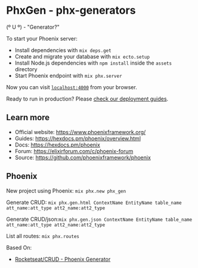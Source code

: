 # PhxGen  - phx-generators

(º U º) - "Generator?"

To start your Phoenix server:

  * Install dependencies with `mix deps.get`
  * Create and migrate your database with `mix ecto.setup`
  * Install Node.js dependencies with `npm install` inside the `assets` directory
  * Start Phoenix endpoint with `mix phx.server`

Now you can visit [`localhost:4000`](http://localhost:4000) from your browser.

Ready to run in production? Please [check our deployment guides](https://hexdocs.pm/phoenix/deployment.html).

## Learn more

  * Official website: https://www.phoenixframework.org/
  * Guides: https://hexdocs.pm/phoenix/overview.html
  * Docs: https://hexdocs.pm/phoenix
  * Forum: https://elixirforum.com/c/phoenix-forum
  * Source: https://github.com/phoenixframework/phoenix

## Phoenix

New project using Phoenix: `mix phx.new phx_gen`

Generate CRUD: `mix phx.gen.html ContextName EntityName table_name att_name:att_type att2_name:att2_type`

Generate CRUD/json:`mix phx.gen.json ContextName EntityName table_name att_name:att_type att2_name:att2_type`

List all routes: `mix phx.routes`

Based On:

- [Rocketseat/CRUD - Phoenix Generator](https://youtu.be/JwOE5gLlwZc)
